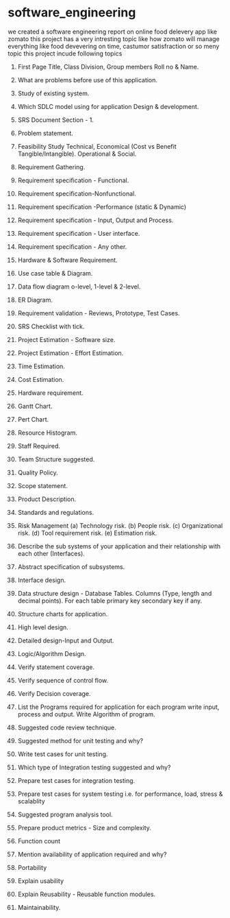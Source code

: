 # software_engineering
we created a software engineering report on online food delevery app like zomato 
this project has a very intresting topic like how zomato will manage everything like food devevering on time, castumor satisfraction or so meny topic
this project incude following topics

1)	First Page Title, Class Division, Group members Roll no & Name.

2)	What are problems before use of this application.

3)	Study of existing system.

4)	Which SDLC model using for application Design & development.

5)	SRS Document Section - 1.

6)	Problem statement.

7)	Feasibility Study Technical, Economical (Cost vs Benefit Tangible/Intangible). Operational & Social.

8)	Requirement Gathering.

9)	Requirement specification - Functional.

10)	Requirement specification-Nonfunctional.

11)	Requirement specification -Performance (static & Dynamic)

12)	Requirement specification - Input, Output and Process.

13)	Requirement specification - User interface.

14)	Requirement specification - Any other.

15)	Hardware & Software Requirement.

16)	Use case table & Diagram.

17)	Data flow diagram o-level, 1-level & 2-level.

18)	ER Diagram.

19)	Requirement validation - Reviews, Prototype, Test Cases.

20)	SRS Checklist with tick.

21)	Project Estimation - Software size.

22)	Project Estimation - Effort Estimation.

23)	Time Estimation.

24)	Cost Estimation.

25)	Hardware requirement.

26)	Gantt Chart.

27)	Pert Chart.

28)	Resource Histogram.

29)	Staff Required.

30)	Team Structure suggested.

31)	Quality Policy.

32)	Scope statement.

33)	Product Description.

34)	Standards and regulations.

35)	Risk Management
      (a)	Technology risk.
      (b)	People risk.
      (c)	Organizational risk.
      (d)	Tool requirement risk.
      (e)	Estimation risk.

36)	Describe the sub systems of your application and their relationship with each other (Interfaces).

37)	Abstract specification of subsystems.

38)	Interface design.

39)	Data structure design - Database Tables. Columns (Type, length and decimal points). For each table primary key secondary key if any.

40)	Structure charts for application.

41)	High level design.

42)	Detailed design-Input and Output.

43)	Logic/Algorithm Design.

44)	Verify statement coverage.

45)	Verify sequence of control flow.

46)	Verify Decision coverage.

47)	List the Programs required for application for each program write input, process and output. Write Algorithm of program.

48)	Suggested code review technique.

49)	Suggested method for unit testing and why?

50)	Write test cases for unit testing.

51)	Which type of Integration testing suggested and why?

52)	Prepare test cases for integration testing.

53)	Prepare test cases for system testing i.e. for performance, load, stress & scalablity

54)	Suggested program analysis tool.

55)	Prepare product metrics - Size and complexity.

56)	Function count

57)	Mention availability of application required and why?

58)	Portability

59)	Explain usability

60)	Explain Reusability - Reusable function modules.

61)	Maintainability.
